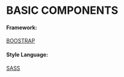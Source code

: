 # BASIC COMPONENTS
#### Framework:
[BOOSTRAP](https://getbootstrap.com/)

#### Style Language:
[SASS](http://sass-lang.com/)


